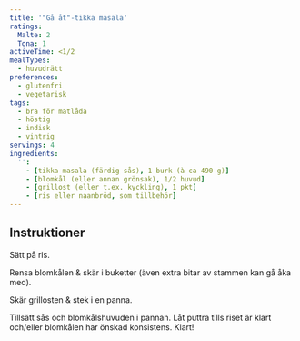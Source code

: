 ```yaml
---
title: '"Gå åt"-tikka masala'
ratings:
  Malte: 2
  Tona: 1
activeTime: <1/2
mealTypes:
  - huvudrätt
preferences:
  - glutenfri
  - vegetarisk
tags:
  - bra för matlåda
  - höstig
  - indisk
  - vintrig
servings: 4
ingredients:
  '':
    - [tikka masala (färdig sås), 1 burk (à ca 490 g)]
    - [blomkål (eller annan grönsak), 1/2 huvud]
    - [grillost (eller t.ex. kyckling), 1 pkt]
    - [ris eller naanbröd, som tillbehör]
---
```


## Instruktioner

Sätt på ris.

Rensa blomkålen & skär i buketter (även extra bitar av stammen kan gå åka med).

Skär grillosten & stek i en panna.

Tillsätt sås och blomkålshuvuden i pannan. Låt puttra tills riset är klart och/eller blomkålen har önskad konsistens. Klart!
